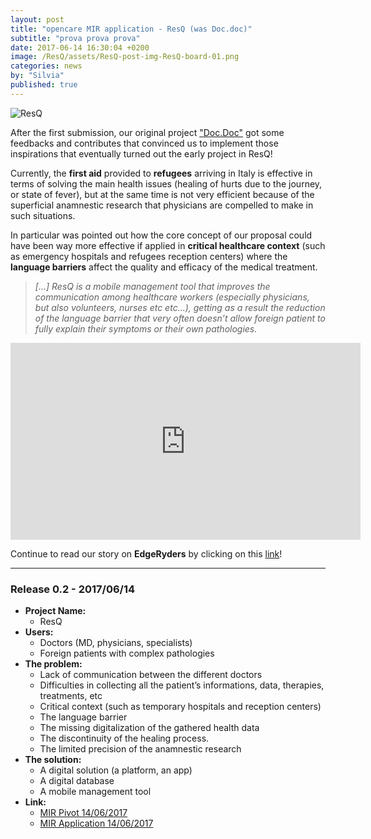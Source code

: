 ```yaml
---
layout: post
title: "opencare MIR application - ResQ (was Doc.doc)"
subtitle: "prova prova prova"
date: 2017-06-14 16:30:04 +0200
image: /ResQ/assets/ResQ-post-img-ResQ-board-01.png
categories: news
by: "Silvia"
published: true
---
```


<img src="https://opencarecc.github.io/ResQ/assets/ResQ-post-img-ResQ-board-01.png" alt="ResQ">

After the first submission, our original project  ["Doc.Doc"](https://edgeryders.eu/t/mir-application-doc-doc-now-resq/6578) got some feedbacks and contributes that convinced us to implement those inspirations that eventually turned out the early project in ResQ!

Currently, the <b>first aid</b> provided to <b>refugees</b> arriving in Italy is effective in terms of solving the main health issues (healing of hurts due to the journey, or state of fever), but at the same time is not very efficient because of the superficial anamnestic research that physicians are compelled to make in such situations.

In particular was pointed out how the core concept of our proposal could have been way more effective if applied in <b>critical healthcare context</b> (such as emergency hospitals and refugees reception centers) where the <b>language barriers</b> affect the quality and efficacy of the medical treatment.

<blockquote><i>[...] ResQ is a mobile management tool that improves the communication among healthcare workers (especially physicians, but also volunteers, nurses etc etc...), getting as a result the reduction of the language barrier that very often doesn’t allow foreign patient to fully explain their symptoms or their own pathologies.</i></blockquote>

<iframe width="560" height="315" src="https://www.youtube.com/embed/MZSMi316E-Y" frameborder="0" allowfullscreen></iframe>

Continue to read our story on <b>EdgeRyders</b> by clicking on this [link](https://edgeryders.eu/t/mir-application-resq-was-doc-doc/833)!

***

### Release 0.2 - 2017/06/14

* <b>Project Name:</b>
  * ResQ
* <b>Users:</b>
  * Doctors (MD, physicians, specialists)
  * Foreign patients with complex pathologies
* <b>The problem:</b>
  * Lack of communication between the different doctors
  * Difficulties in collecting all the patient’s informations, data, therapies, treatments, etc
  * Critical context (such as temporary hospitals and reception centers)
  * The language barrier
  * The missing digitalization of the gathered health data
  * The discontinuity of the healing process.
  * The limited precision of the anamnestic research
* <b>The solution:</b>
  * A digital solution (a platform, an app)
  * A digital database
  * A mobile management tool
* <b>Link:</b>
  * [MIR Pivot 14/06/2017](https://edgeryders.eu/t/mir-application-doc-doc-now-resq/6578/6)
  * [MIR Application 14/06/2017](https://edgeryders.eu/t/mir-application-resq-was-doc-doc/833)

